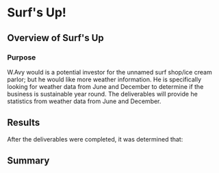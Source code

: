 # Surf's Up!

## Overview of Surf's Up

### Purpose

W.Avy would is a potential investor for the unnamed surf shop/ice cream parlor; but he would like more weather information. He is specifically looking for weather data from June and December to determine if the business is sustainable year round. The deliverables will provide he statistics from weather data from June and December.


 ## Results

After the deliverables were completed, it was determined that:



## Summary

